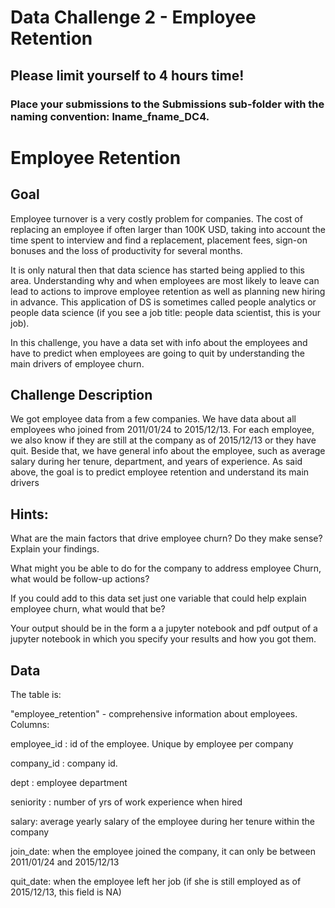 # Data Challenge 2 - Employee Retention
## Please limit yourself to 4 hours time!
### Place your submissions to the Submissions sub-folder with the naming convention: lname_fname_DC4.


# Employee Retention

## Goal

Employee turnover is a very costly problem for companies. The cost of replacing an employee if often larger than 100K USD, taking into account the time spent to interview and find a replacement, placement fees, sign-on bonuses and the loss of productivity for several months.

It is only natural then that data science has started being applied to this area. Understanding why and when employees are most likely to leave can lead to actions to improve employee retention as well as planning new hiring in advance. This application of DS is sometimes called people analytics or people data science (if you see a job title: people data scientist, this is your job).


In this challenge, you have a data set with info about the employees and have to predict when employees are going to quit by understanding the main drivers of employee churn.


## Challenge Description

We got employee data from a few companies. We have data about all employees who joined from 2011/01/24 to 2015/12/13. For each employee, we also know if they are still at the company as of 2015/12/13 or they have quit. Beside that, we have general info about the employee, such as average salary during her tenure, department, and years of experience.
As said above, the goal is to predict employee retention and understand its main drivers


## Hints:
What are the main factors that drive employee churn? Do they make sense? Explain your findings.

What might you be able to do for the company to address employee Churn, what would be follow-up actions?

If you could add to this data set just one variable that could help explain employee churn, what would that be?

Your output should be in the form a a jupyter notebook and pdf output of a jupyter notebook in which you specify your results and how you got them.

## Data

The table is:

"employee_retention" - comprehensive information about employees.
Columns:

employee_id : id of the employee. Unique by employee per company

company_id : company id.

dept : employee department

seniority : number of yrs of work experience when hired

salary: average yearly salary of the employee during her tenure within the company

join_date: when the employee joined the company, it can only be between 2011/01/24 and 2015/12/13

quit_date: when the employee left her job (if she is still employed as of 2015/12/13, this field is NA)

